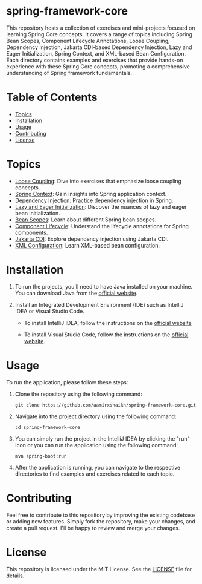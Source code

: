 # spring-framework-core
 This repository hosts a collection of exercises and mini-projects focused on learning Spring Core concepts. It covers a range of topics including Spring Bean Scopes, Component Lifecycle Annotations, Loose Coupling, Dependency Injection, Jakarta CDI-based Dependency Injection, Lazy and Eager Initialization, Spring Context, and XML-based Bean Configuration. Each directory contains examples and exercises that provide hands-on experience with these Spring Core concepts, promoting a comprehensive understanding of Spring framework fundamentals.

# Table of Contents

- [Topics](#topics)
- [Installation](#installation)
- [Usage](#usage)
- [Contributing](#contributing)
- [License](#license)

# Topics

- [Loose Coupling](coupling/): Dive into exercises that emphasize loose coupling concepts.
- [Spring Context](springContext/): Gain insights into Spring application context.
- [Dependency Injection](dependencyInjection/): Practice dependency injection in Spring.
- [Lazy and Eager Initialization](lazyAndEagerInitialization/): Discover the nuances of lazy and eager bean initialization.
- [Bean Scopes](beanScopes/): Learn about different Spring bean scopes.
- [Component Lifecycle](componentLifecycle/): Understand the lifecycle annotations for Spring components.
- [Jakarta CDI](jakartaCdi/): Explore dependency injection using Jakarta CDI.
- [XML Configuration](xmlConfiguration/): Learn XML-based bean configuration.

# Installation

1. To run the projects, you'll need to have Java installed on your machine. You can download Java from the [official website](https://www.java.com/en/download/).

2. Install an Integrated Development Environment (IDE) such as IntelliJ IDEA or Visual Studio Code.

   - To install IntelliJ IDEA, follow the instructions on the [official website](https://www.jetbrains.com/idea/download/)

   - To install Visual Studio Code, follow the instructions on the [official website](https://code.visualstudio.com/Download).

# Usage

To run the application, please follow these steps:

1. Clone the repository using the following command:

   `git clone https://github.com/aamirxshaikh/spring-framework-core.git`

2. Navigate into the project directory using the following command:

   `cd spring-framework-core`

3. You can simply run the project in the IntelliJ IDEA by clicking the "run" icon or you can run the application using the following command:

   `mvn spring-boot:run`

4. After the application is running, you can navigate to the respective directories to find examples and exercises related to each topic. 

# Contributing

Feel free to contribute to this repository by improving the existing codebase or adding new features. Simply fork the repository, make your changes, and create a pull request. I'll be happy to review and merge your changes.

# License

This repository is licensed under the MIT License. See the [LICENSE](LICENSE) file for details.

